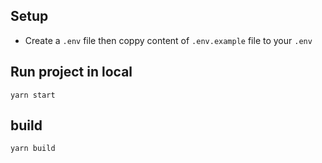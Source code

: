 ## Setup
- Create a `.env` file then coppy content of `.env.example` file to your `.env`

## Run project in local

`yarn start`

## build 
`yarn build`

